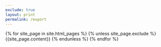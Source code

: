 ```yaml
---
exclude: true
layout: print
permalink: /export
---
```

<!-- dynamic combine all other md contents except itself -->
<!-- inspired from https://codana.me/2014/06/16/excluding-pages-from-top-navigation-in-jekyll/ -->
{% for site_page in site.html_pages %}
  {% unless site_page.exclude %}
    {{site_page.content}}
  {% endunless %}
{% endfor %}
